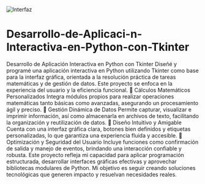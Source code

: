 ![Interfaz](https://github.com/user-attachments/assets/8ba7b4fb-5f71-4007-bcf8-aee16a8a5e47)


# Desarrollo-de-Aplicaci-n-Interactiva-en-Python-con-Tkinter
Desarrollo de Aplicación Interactiva en Python con Tkinter Diseñé y programé una aplicación interactiva en Python utilizando Tkinter como base para la interfaz gráfica, orientada a la resolución práctica de tareas matemáticas y de gestión de datos. Este proyecto se enfoca en la experiencia del usuario y la eficiencia funcional.
🔹 Cálculos Matemáticos Personalizados
Integra módulos propios para realizar operaciones matemáticas tanto básicas como avanzadas, asegurando un procesamiento ágil y preciso.
🔹 Gestión Dinámica de Datos
Permite capturar, visualizar e imprimir información, así como almacenarla en archivos de texto, facilitando la organización y reutilización de datos.
🔹 Diseño Intuitivo y Amigable
Cuenta con una interfaz gráfica clara, botones bien definidos y etiquetas personalizadas, lo que garantiza una experiencia fluida y accesible.
🔹 Optimización y Seguridad del Usuario
Incluye funciones como confirmación de salida y manejo de eventos, brindando una interacción confiable y robusta.
Este proyecto refleja mi capacidad para aplicar programación estructurada, desarrollar interfaces gráficas efectivas y aprovechar bibliotecas modulares de Python. Mi objetivo es seguir creando soluciones tecnológicas que generen impacto y resuelvan necesidades reales.
